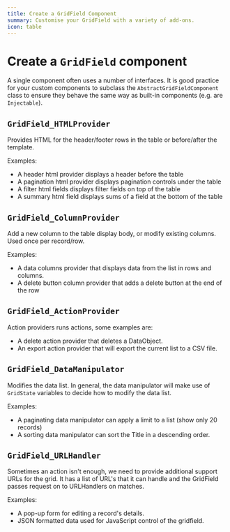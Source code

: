 ```yaml
---
title: Create a GridField Component
summary: Customise your GridField with a variety of add-ons.
icon: table
---
```


# Create a `GridField` component

A single component often uses a number of interfaces. It is good practice for your custom
components to subclass the `AbstractGridFieldComponent` class to ensure they behave the same
way as built-in components (e.g. are `Injectable`).

## `GridField_HTMLProvider`

Provides HTML for the header/footer rows in the table or before/after the template.

Examples:

- A header html provider displays a header before the table
- A pagination html provider displays pagination controls under the table
- A filter html fields displays filter fields on top of the table
- A summary html field displays sums of a field at the bottom of the table

## `GridField_ColumnProvider`

Add a new column to the table display body, or modify existing columns. Used once per record/row.

Examples:

- A data columns provider that displays data from the list in rows and columns.
- A delete button column provider that adds a delete button at the end of the row

## `GridField_ActionProvider`

Action providers runs actions, some examples are:

- A delete action provider that deletes a DataObject.
- An export action provider that will export the current list to a CSV file.

## `GridField_DataManipulator`

Modifies the data list. In general, the data manipulator will make use of `GridState` variables
to decide how to modify the data list.

Examples:

- A paginating data manipulator can apply a limit to a list (show only 20 records)
- A sorting data manipulator can sort the Title in a descending order.

## `GridField_URLHandler`

Sometimes an action isn't enough, we need to provide additional support URLs for the grid. It
has a list of URL's that it can handle and the GridField passes request on to URLHandlers on matches.

Examples:

- A pop-up form for editing a record's details.
- JSON formatted data used for JavaScript control of the gridfield.
